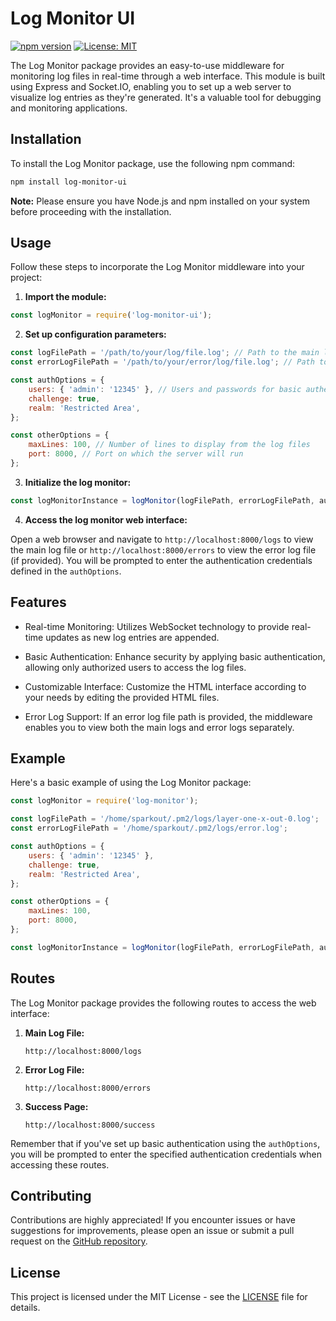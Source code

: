 # Log Monitor UI

[![npm version](https://badge.fury.io/js/html-conversion-node.svg)](https://badge.fury.io/js/html-conversion-node)
[![License: MIT](https://img.shields.io/badge/License-MIT-yellow.svg)](https://opensource.org/licenses/MIT)

The Log Monitor package provides an easy-to-use middleware for monitoring log files in real-time through a web interface. This module is built using Express and Socket.IO, enabling you to set up a web server to visualize log entries as they're generated. It's a valuable tool for debugging and monitoring applications.

## Installation

To install the Log Monitor package, use the following npm command:

```sh
npm install log-monitor-ui
```

**Note:** Please ensure you have Node.js and npm installed on your system before proceeding with the installation.

## Usage

Follow these steps to incorporate the Log Monitor middleware into your project:

1. **Import the module:**

```javascript
const logMonitor = require('log-monitor-ui');
```

2. **Set up configuration parameters:**

```javascript
const logFilePath = '/path/to/your/log/file.log'; // Path to the main log file
const errorLogFilePath = '/path/to/your/error/log/file.log'; // Path to the error log file (optional)

const authOptions = {
    users: { 'admin': '12345' }, // Users and passwords for basic authentication
    challenge: true,
    realm: 'Restricted Area',
};

const otherOptions = {
    maxLines: 100, // Number of lines to display from the log files
    port: 8000, // Port on which the server will run
};
```

3. **Initialize the log monitor:**

```javascript
const logMonitorInstance = logMonitor(logFilePath, errorLogFilePath, authOptions, otherOptions);
```

4. **Access the log monitor web interface:**

Open a web browser and navigate to `http://localhost:8000/logs` to view the main log file or `http://localhost:8000/errors` to view the error log file (if provided). You will be prompted to enter the authentication credentials defined in the `authOptions`.

## Features

- Real-time Monitoring: Utilizes WebSocket technology to provide real-time updates as new log entries are appended.

- Basic Authentication: Enhance security by applying basic authentication, allowing only authorized users to access the log files.

- Customizable Interface: Customize the HTML interface according to your needs by editing the provided HTML files.

- Error Log Support: If an error log file path is provided, the middleware enables you to view both the main logs and error logs separately.

## Example

Here's a basic example of using the Log Monitor package:

```javascript
const logMonitor = require('log-monitor');

const logFilePath = '/home/sparkout/.pm2/logs/layer-one-x-out-0.log';
const errorLogFilePath = '/home/sparkout/.pm2/logs/error.log';

const authOptions = {
    users: { 'admin': '12345' },
    challenge: true,
    realm: 'Restricted Area',
};

const otherOptions = {
    maxLines: 100,
    port: 8000,
};

const logMonitorInstance = logMonitor(logFilePath, errorLogFilePath, authOptions, otherOptions);
```

## Routes

The Log Monitor package provides the following routes to access the web interface:

1. **Main Log File:**

   ```
   http://localhost:8000/logs
   ```

2. **Error Log File:**

   ```
   http://localhost:8000/errors
   ```

3. **Success Page:**

   ```
   http://localhost:8000/success
   ```

Remember that if you've set up basic authentication using the `authOptions`, you will be prompted to enter the specified authentication credentials when accessing these routes.


## Contributing

Contributions are highly appreciated! If you encounter issues or have suggestions for improvements, please open an issue or submit a pull request on the [GitHub repository](https://github.com/aravindhfinix/log-monitor-ui).

## License

This project is licensed under the MIT License - see the [LICENSE](LICENSE) file for details.
